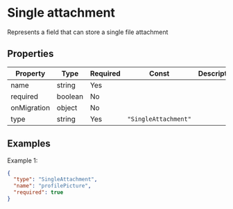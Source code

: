 # Single attachment

Represents a field that can store a single file attachment

## Properties

| Property    | Type    | Required | Const                | Description |
| ----------- | ------- | -------- | -------------------- | ----------- |
| name        | string  | Yes      |                      |             |
| required    | boolean | No       |                      |             |
| onMigration | object  | No       |                      |             |
| type        | string  | Yes      | `"SingleAttachment"` |             |

## Examples

Example 1:

```json
{
  "type": "SingleAttachment",
  "name": "profilePicture",
  "required": true
}
```
